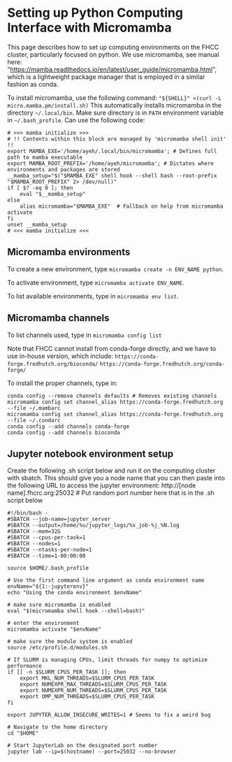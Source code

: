 # Setting up Python Computing Interface with Micromamba

This page describes how to set up computing environments on the FHCC cluster, particularly focused on python.
We use micromamba, see manual here: "https://mamba.readthedocs.io/en/latest/user_guide/micromamba.html", which is a lightweight package manager that is employed in a similar fashion as conda.

To install micromamba, use the following command: ```"${SHELL}" <(curl -L micro.mamba.pm/install.sh)```
This automatically installs micromamba in the directory ```~/.local/bin```.  Make sure directory is in ```PATH``` environment variable in ```~/.bash_profile```. Can use the following code:
```
# >>> mamba initialize >>>
# !! Contents within this block are managed by 'micromamba shell init' !!
export MAMBA_EXE='/home/ayeh/.local/bin/micromamba'; # Defines full path to mamba executable
export MAMBA_ROOT_PREFIX='/home/ayeh/micromamba'; # Dictates where environments and packages are stored
__mamba_setup="$("$MAMBA_EXE" shell hook --shell bash --root-prefix "$MAMBA_ROOT_PREFIX" 2> /dev/null)"
if [ $? -eq 0 ]; then
    eval "$__mamba_setup"
else
    alias micromamba="$MAMBA_EXE"  # Fallback on help from micromamba activate
fi
unset __mamba_setup
# <<< mamba initialize <<<
```

## Micromamba environments
To create a new environment, type ```micromamba create -n ENV_NAME python```.

To activate environment, type ```micromamba activate ENV_NAME```.

To list available environments, type in ```micromamba env list```.

## Micromamba channels
To list channels used, type in ```micromamba config list```

Note that FHCC cannot install from conda-forge directly, and we have to use in-house version, which include:
```https://conda-forge.fredhutch.org/bioconda/```
```https://conda-forge.fredhutch.org/conda-forge/```

To install the proper channels, type in: 
```
conda config --remove channels defaults # Removes existing channels
micromamba config set channel_alias https://conda-forge.fredhutch.org --file ~/.mambarc
micromamba config set channel_alias https://conda-forge.fredhutch.org --file ~/.condarc
conda config --add channels conda-forge
conda config --add channels bioconda
```

## Jupyter notebook environment setup

Create the following .sh script below and run it on the computing cluster with sbatch.  This should give you a node name that you can then paste into the following URL to access the jupyter environment:
http://[node name].fhcrc.org:25032 # Put random port number here that is in the .sh script below

```
#!/bin/bash -
#SBATCH --job-name=jupyter_server
#SBATCH --output=/home/%u/jupyter_logs/%x_job-%j_%N.log
#SBATCH --mem=32G
#SBATCH --cpus-per-task=1
#SBATCH --nodes=1
#SBATCH --ntasks-per-node=1
#SBATCH --time=1-00:00:00

source $HOME/.bash_profile

# Use the first command line argument as conda environment name
envName="${1:-jupyterenv}"
echo "Using the conda environment $envName"

# make sure micromamba is enabled
eval "$(micromamba shell hook --shell=bash)"

# enter the environment
micromamba activate "$envName"

# make sure the module system is enabled
source /etc/profile.d/modules.sh

# If SLURM is managing CPUs, limit threads for numpy to optimize performance
if [[ -n $SLURM_CPUS_PER_TASK ]]; then
    export MKL_NUM_THREADS=$SLURM_CPUS_PER_TASK
    export NUMEXPR_MAX_THREADS=$SLURM_CPUS_PER_TASK
    export NUMEXPR_NUM_THREADS=$SLURM_CPUS_PER_TASK
    export OMP_NUM_THREADS=$SLURM_CPUS_PER_TASK
fi

export JUPYTER_ALLOW_INSECURE_WRITES=1 # Seems to fix a weird bug

# Navigate to the home directory
cd "$HOME"

# Start JupyterLab on the designated port number
jupyter lab --ip=$(hostname) --port=25032 --no-browser

```





